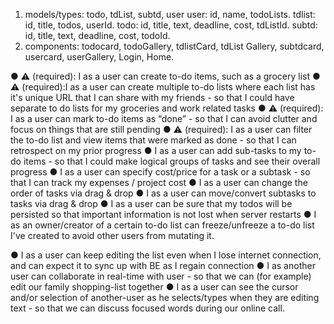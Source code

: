 1. models/types: todo, tdList, subtd, user
user: id, name, todoLists.
tdlist: id, title, todos, userId.
todo: id, title, text, deadline, cost, tdListId.
subtd: id, title, text, deadline, cost, todoId.
2. components: todocard, todoGallery, tdlistCard, tdList Gallery, subtdcard, usercard, userGallery, Login, Home.

● ⚠ (required): I as a user can create to-do items, such as a grocery list
● ⚠ (required):I as a user can create multiple to-do lists where each list has it's unique URL that
I can share with my friends - so that I could have separate to do lists for my groceries and work
related tasks
● ⚠ (required): I as a user can mark to-do items as “done” - so that I can avoid clutter and focus
on things that are still pending
● ⚠ (required): I as a user can filter the to-do list and view items that were marked as done - so
that I can retrospect on my prior progress
● I as a user can add sub-tasks to my to-do items - so that I could make logical groups of
tasks and see their overall progress
● I as a user can specify cost/price for a task or a subtask - so that I can track my
expenses / project cost
● I as a user can change the order of tasks via drag & drop
● I as a user can move/convert subtasks to tasks via drag & drop
● I as a user can be sure that my todos will be persisted so that important information is
not lost when server restarts
● I as an owner/creator of a certain to-do list can freeze/unfreeze a to-do list I've created to
avoid other users from mutating it.

● I as a user can keep editing the list even when I lose internet connection, and can expect it to
sync up with BE as I regain connection
● I as another user can collaborate in real-time with user - so that we can (for example) edit our
family shopping-list together
● I as a user can see the cursor and/or selection of another-user as he selects/types when
they are editing text - so that we can discuss focused words during our online call.